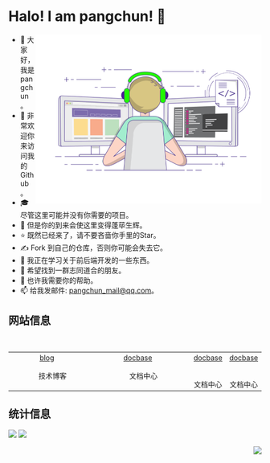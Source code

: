 # Halo! I am pangchun! 👋

<img align="right" alt="GIF" src="https://raw.githubusercontent.com/devSouvik/devSouvik/master/gif3.gif" width="450"/>

- 🔭 大家好，我是 pangchun。
- 🤔 非常欢迎你来访问我的 Github。
- 🎓 尽管这里可能并没有你需要的项目。
- 💼 但是你的到来会使这里变得蓬荜生辉。
- ⭐ 既然已经来了，请不要吝啬你手里的Star。
- ✍️ Fork 到自己的仓库，否则你可能会失去它。
- 🌱 我正在学习关于前后端开发的一些东西。
- 👯 希望找到一群志同道合的朋友。
- 🤔 也许我需要你的帮助。
- 📫 给我发邮件:  pangchun_mail@qq.com。

## 网站信息

<table>
  <tbody>
    <tr valign="top">
      <td width="50%" align="center">
       <a href="https://inadios.cn">blog</a>
       <br><br>
       技术博客
      </td>
      <td width="50%" align="center">
       <a href="https://docbase.inadios.cn/#/">docbase</a>
       <br><br>
       文档中心
      </td>
      <td width="50%" align="center">
       <a href="https://docbase.inadios.cn/#/">docbase</a>
       <br><br>
       文档中心
      </td>
      <td width="50%" align="center">
       <a href="https://docbase.inadios.cn/#/">docbase</a>
       <br><br>
       文档中心
     </td>
    </tr>
  </tbody>
</table>

## 统计信息

<p align = "left">
  <img src = "https://github-readme-stats.vercel.app/api?username=pangchun&count_private=true&show_icons=true&theme=light">
  <img src = "https://github-readme-stats.vercel.app/api/top-langs/?username=pangchun&theme=light">
</p>

<p align = "right" >
  <img src = "https://komarev.com/ghpvc/?username=pangchun" >
</p>



